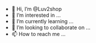 - 👋 Hi, I’m @Luv2shop
- 👀 I’m interested in ...
- 🌱 I’m currently learning ...
- 💞️ I’m looking to collaborate on ...
- 📫 How to reach me ...

<!---
Luv2shop/Luv2shop is a ✨ special ✨ repository because its `README.md` (this file) appears on your GitHub profile.
You can click the Preview link to take a look at your changes.
--->
